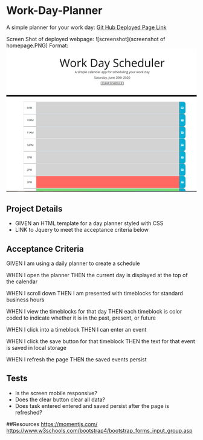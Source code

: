 # Work-Day-Planner
A simple planner for your work day: 
[Git Hub Deployed Page Link](https://jessicablank.github.io/Work-Day-Planner/)

Screen Shot of deployed webpage:
![screenshot](screenshot of homepage.PNG)
Format: ![screenshot of homepage](https://github.com/jessicablank/Work-Day-Planner/blob/master/screenshot%20of%20homepage.PNG)


## Project Details
* GIVEN an HTML template for a day planner styled with CSS
* LINK to Jquery to meet the acceptance criteria below

## Acceptance Criteria
GIVEN I am using a daily planner to create a schedule

WHEN I open the planner
THEN the current day is displayed at the top of the calendar

WHEN I scroll down
THEN I am presented with timeblocks for standard business hours

WHEN I view the timeblocks for that day
THEN each timeblock is color coded to indicate whether it is in the past, present, or future

WHEN I click into a timeblock
THEN I can enter an event

WHEN I click the save button for that timeblock
THEN the text for that event is saved in local storage

WHEN I refresh the page
THEN the saved events persist

## Tests
* Is the screen mobile responsive?
* Does the clear button clear all data?
* Does task entered entered and saved persist after the page is refreshed?


##Resources
https://momentjs.com/
https://www.w3schools.com/bootstrap4/bootstrap_forms_input_group.asp





